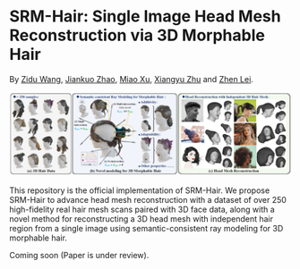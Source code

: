 # SRM-Hair: Single Image Head Mesh Reconstruction via 3D Morphable Hair
 
 By [Zidu Wang](https://wang-zidu.github.io/), [Jiankuo Zhao](https://scholar.google.com/citations?user=uL9EQoAAAAAJ&hl=en), [Miao Xu](https://scholar.google.com/citations?hl=en&user=eHbkeRsAAAAJ), [Xiangyu Zhu](https://xiangyuzhu-open.github.io/homepage/) and [Zhen Lei](http://www.cbsr.ia.ac.cn/users/zlei/).
 
  ![teaser](/teaser/1.jpg)

 This repository is the official implementation of SRM-Hair. We propose SRM-Hair to advance head mesh reconstruction with a dataset of over 250 high-fidelity real hair mesh scans paired with 3D face data, along with a novel method for reconstructing a 3D head mesh with independent hair region from a single image using semantic-consistent ray modeling for 3D morphable hair.

 Coming soon (Paper is under review).
